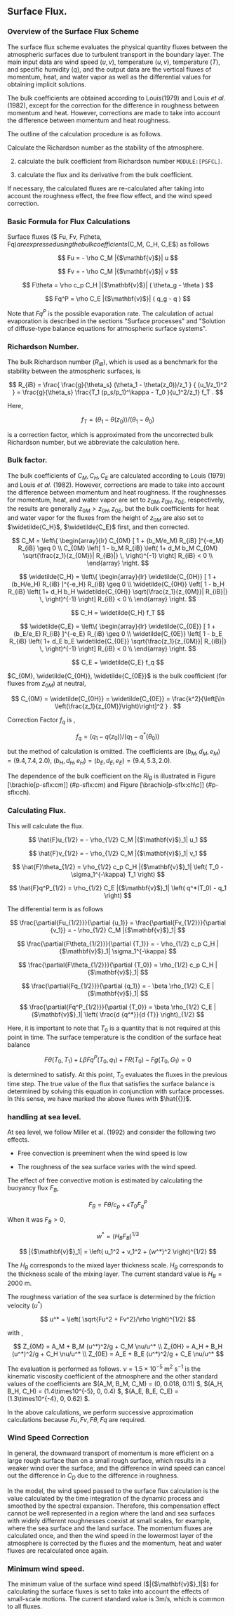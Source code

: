 ## Surface Flux.

### Overview of the Surface Flux Scheme

The surface flux scheme evaluates the physical quantity fluxes between the atmospheric surfaces due to turbulent transport in the boundary layer. The main input data are wind speed ($u, v$), temperature ($u, v$), temperature ($T$), and specific humidity ($q$), and the output data are the vertical fluxes of momentum, heat, and water vapor as well as the differential values for obtaining implicit solutions.

The bulk coefficients are obtained according to Louis(1979) and Louis <span>*et al.*</span>(1982), except for the correction for the difference in roughness between momentum and heat. However, corrections are made to take into account the difference between momentum and heat roughness.

The outline of the calculation procedure is as follows.

Calculate the Richardson number as the stability of the atmosphere.

2. calculate the bulk coefficient from Richardson number `MODULE:[PSFCL]`.

3. calculate the flux and its derivative from the bulk coefficient.

If necessary, the calculated fluxes are re-calculated after taking into account the roughness effect, the free flow effect, and the wind speed correction.

### Basic Formula for Flux Calculations

Surface fluxes ($ Fu, Fv, F\theta, Fq$) are expressed using the bulk coefficients ($C_M, C_H, C_E$) as follows

$$
Fu  =  - \rho C_M |{$\mathbf{v}$}| u
$$


$$
Fv  =  - \rho C_M |{$\mathbf{v}$}| v
$$


$$
F\theta  = \rho c_p C_H |{$\mathbf{v}$}| ( \theta_g - \theta )
$$


$$
Fq^P =  \rho C_E |{$\mathbf{v}$}| ( q_g - q )
$$


Note that $Fq^P$ is the possible evaporation rate. The calculation of actual evaporation is described in the sections "Surface processes" and "Solution of diffuse-type balance equations for atmospheric surface systems".

### Richardson Number.

The bulk Richardson number ($R_{iB}$), which is used as a benchmark for the stability between the atmospheric surfaces, is

$$
R_{iB} = \frac{ \frac{g}{\theta_s} (\theta_1 - \theta(z_0))/z_1 }
              { (u_1/z_1)^2                                  }
       = \frac{g}{\theta_s} 
         \frac{T_1 (p_s/p_1)^\kappa - T_0 }{u_1^2/z_1} f_T .
$$


Here,

$$
f_T = (\theta_1 - \theta(z_0))/(\theta_1 - \theta_0)
$$


is a correction factor, which is approximated from the uncorrected bulk Richardson number, but we abbreviate the calculation here.

### Bulk factor.

The bulk coefficients of $C_M,C_H,C_E$ are calculated according to Louis (1979) and Louis <span>*et al.*</span> (1982). However, corrections are made to take into account the difference between momentum and heat roughness. If the roughnesses for momentum, heat, and water vapor are set to $z_{0M}, z_{0H}, z_{0E}$, respectively, the results are generally $z_{0M} > z_{0H}, z_{0E}$, but the bulk coefficients for heat and water vapor for the fluxes from the height of $z_{0M}$ are also set to $\widetilde{C_H}$, $\widetilde{C_E}$ first, and then corrected.

$$
C_M = \left\{ 
      \begin{array}{lr}
      C_{0M} [ 1 + (b_M/e_M) R_{iB} ]^{-e_M} 
          R_{iB} \geq 0 \\
      C_{0M} \left[ 1 - b_M R_{iB} \left( 1+ d_M b_M C_{0M}
                                  \sqrt{\frac{z_1}{z_{0M}}| R_{iB}|} \,
                                  \right)^{-1} \right]      
          R_{iB} < 0 \\
      \end{array} \right.
$$


$$
\widetilde{C_H} = \left\{ 
      \begin{array}{lr}
      \widetilde{C_{0H}} [ 1 + (b_H/e_H) R_{iB} ]^{-e_H} 
          R_{iB} \geq 0 \\
      \widetilde{C_{0H}} \left[ 1 - b_H R_{iB} 
                                  \left( 1+ d_H b_H \widetilde{C_{0H}}
                                  \sqrt{\frac{z_1}{z_{0M}}| R_{iB}|} \,
                                  \right)^{-1} \right]      
          R_{iB} < 0 \\
      \end{array} \right.
$$


$$
C_H = \widetilde{C_H} f_T 
$$


$$
\widetilde{C_E} = \left\{ 
      \begin{array}{lr}
      \widetilde{C_{0E}} [ 1 + (b_E/e_E) R_{iB} ]^{-e_E} 
          R_{iB} \geq 0 \\
      \widetilde{C_{0E}} \left[ 1 - b_E R_{iB} 
                                  \left( 1+ d_E b_E \widetilde{C_{0E}}
                                  \sqrt{\frac{z_1}{z_{0M}}| R_{iB}|} \,
                                  \right)^{-1} \right]      
          R_{iB} < 0 \\
      \end{array} \right.
$$


$$
C_E = \widetilde{C_E} f_q 
$$


$C_{0M}, \widetilde{C_{0H}}, \widetilde{C_{0E}}$ is the bulk coefficient (for fluxes from $z_{0M}$) at neutral,

$$
C_{0M}  =  \widetilde{C_{0H}}  =  \widetilde{C_{0E}}  = 
       \frac{k^2}{\left[\ln \left(\frac{z_1}{z_{0M}}\right)\right]^2 } .
$$


Correction Factor $f_q$ is ,

$$
  f_q = (q_1 - q(z_0))/(q_1 - q^{\ast}(\theta_0))
$$


but the method of calculation is omitted. The coefficients are $( b_M, d_M, e_M ) = ( 9.4, 7.4, 2.0 ), \;
( b_H, d_H, e_H ) = ( b_E, d_E, e_E ) = ( 9.4, 5.3, 2.0 )$.

The dependence of the bulk coefficient on the $Ri_B$ is illustrated in Figure [\brachio[p-sflx:cm\]] (#p-sflx:cm) and Figure [\brachio[p-sflx:ch\c\]] (#p-sflx:ch).

### Calculating Flux.

This will calculate the flux.

$$
\hat{F}u_{1/2}  =  - \rho_{1/2} C_M |{$\mathbf{v}$}_1| u_1
$$


$$
\hat{F}v_{1/2}  =  - \rho_{1/2} C_M |{$\mathbf{v}$}_1| v_1
$$


$$
\hat{F}\theta_{1/2}  = \rho_{1/2} c_p C_H |{$\mathbf{v}$}_1| 
                    \left( T_0 - \sigma_1^{-\kappa} T_1 \right)
$$


$$
\hat{F}q^P_{1/2}  =  \rho_{1/2} C_E |{$\mathbf{v}$}_1| 
                    \left( q^*(T_0) - q_1 \right)
$$


The differential term is as follows

$$
\frac{\partial{Fu_{1/2}}}{\partial {u_1}} = \frac{\partial{Fv_{1/2}}}{\partial {v_1}} 
= - \rho_{1/2} C_M |{$\mathbf{v}$}_1|
$$


$$
\frac{\partial{F\theta_{1/2}}}{\partial {T_1}} 
= - \rho_{1/2} c_p C_H |{$\mathbf{v}$}_1| \sigma_1^{-\kappa}
$$


$$
\frac{\partial{F\theta_{1/2}}}{\partial {T_0}} 
= \rho_{1/2} c_p C_H |{$\mathbf{v}$}_1|
$$


$$
\frac{\partial{Fq_{1/2}}}{\partial {q_1}} 
 =  - \beta \rho_{1/2} C_E |{$\mathbf{v}$}_1| 
$$


$$
\frac{\partial{Fq^P_{1/2}}}{\partial {T_0}} 
 =  \beta \rho_{1/2} C_E |{$\mathbf{v}$}_1| \left( \frac{d {q^*}}{d {T}} \right)_{1/2}
$$


Here, it is important to note that $T_0$ is a quantity that is not required at this point in time. The surface temperature is the condition of the surface heat balance

$$
   F\theta(T_0,T_1) + L \beta Fq^P(T_0,q_1) + FR(T_0) - Fg(T_0,G_1) = 0
$$


is determined to satisfy. At this point, $T_0$ evaluates the fluxes in the previous time step. The true value of the flux that satisfies the surface balance is determined by solving this equation in conjunction with surface processes. In this sense, we have marked the above fluxes with $\hat{{}}$.

### handling at sea level.

At sea level, we follow Miller et al. (1992) and consider the following two effects.

 - Free convection is preeminent when the wind speed is low

 - The roughness of the sea surface varies with the wind speed.

The effect of free convective motion is estimated by calculating the buoyancy flux $F_B$,

$$
  F_B = F\theta/c_p + \epsilon T_0 F_q^P
$$


When it was $F_B >0$,

$$
  w^* = ( H_{B} F_B )^{1/3}
$$


$$
  |{$\mathbf{v}$}_1| = \left( u_1^2 + v_1^2 + (w^*)^2 \right)^{1/2}
$$


The $H_B$ corresponds to the mixed layer thickness scale. $H_B$ corresponds to the thickness scale of the mixing layer. The current standard value is $H_B=2000$ m.

The roughness variation of the sea surface is determined by the friction velocity ($u^*$)

$$
  u^* = \left( \sqrt{Fu^2 + Fv^2}/\rho \right)^{1/2}
$$


with ,

$$
  Z_{0M}  =  A_M + B_M (u^*)^2/g + C_M \nu/u^* \\
  Z_{0H}  =  A_H + B_H (u^*)^2/g + C_H \nu/u^* \\
  Z_{0E}  =  A_E + B_E (u^*)^2/g + C_E \nu/u^* 
$$




The evaluation is performed as follows. $\nu=1.5\times10^{-5}$ m$^2$ s$^{-1}$ is the kinematic viscosity coefficient of the atmosphere and the other standard values of the coefficients are $(A_M, B_M, C_M) = (0, 0.018, 0.11) $, $(A_H, B_H, C_H) = (1.4\times10^{-5}, 0, 0.4) $, $(A_E, B_E, C_E) = (1.3\times10^{-4}, 0, 0.62) $.

In the above calculations, we perform successive approximation calculations because $Fu, Fv, F\theta, Fq$ are required.

### Wind Speed Correction

In general, the downward transport of momentum is more efficient on a large rough surface than on a small rough surface, which results in a weaker wind over the surface, and the difference in wind speed can cancel out the difference in $C_D$ due to the difference in roughness.

In the model, the wind speed passed to the surface flux calculation is the value calculated by the time integration of the dynamic process and smoothed by the spectral expansion. Therefore, this compensation effect cannot be well represented in a region where the land and sea surfaces with widely different roughnesses coexist at small scales, for example, where the sea surface and the land surface. The momentum fluxes are calculated once, and then the wind speed in the lowermost layer of the atmosphere is corrected by the fluxes and the momentum, heat and water fluxes are recalculated once again.

### Minimum wind speed.

The minimum value of the surface wind speed ($|{$\mathbf{v}$}_1|$) for calculating the surface fluxes is set to take into account the effects of small-scale motions. The current standard value is 3m/s, which is common to all fluxes.
